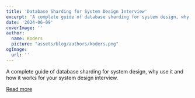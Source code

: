 ```yaml
---
title: 'Database Sharding for System Design Interview'
excerpt: 'A complete guide of database sharding for system design, why use it and how it works for your system design interview.'
date: '2024-06-09'
coverImage: ''
author:
  name: Koders
  picture: "assets/blog/authors/koders.png"
ogImage:
  url: ''
---
```


A complete guide of database sharding for system design, why use it and how it works for your system design interview.

[Read more](https://dev.to/somadevtoo/database-sharding-for-system-design-interview-1k6b)
